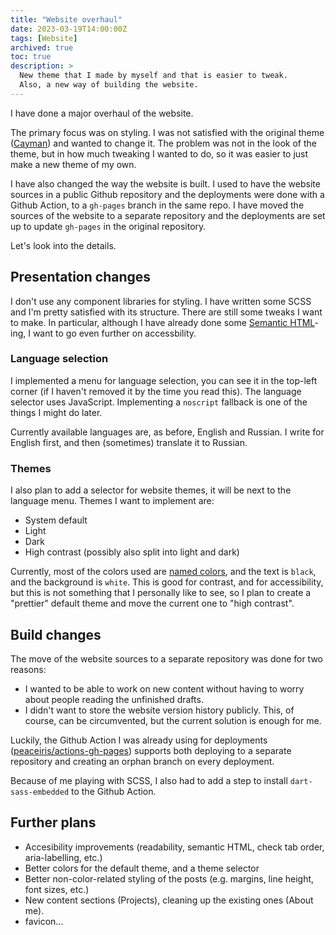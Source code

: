 ```yaml
---
title: "Website overhaul"
date: 2023-03-19T14:00:00Z
tags: [Website]
archived: true
toc: true
description: >
  New theme that I made by myself and that is easier to tweak.
  Also, a new way of building the website.
---
```


I have done a major overhaul of the website.

The primary focus was on styling.
I was not satisfied with the original theme ([Cayman][cayman]) and wanted to change it.
The problem was not in the look of the theme, but in how much tweaking I wanted to do, so it was easier to just make a new theme of my own.

[cayman]: https://github.com/zwbetz-gh/cayman-hugo-theme

I have also changed the way the website is built.
I used to have the website sources in a public Github repository and the deployments were done with a Github Action, to a `gh-pages` branch in the same repo.
I have moved the sources of the website to a separate repository and the deployments are set up to update `gh-pages` in the original repository.

Let's look into the details.

## Presentation changes

I don't use any component libraries for styling.
I have written some SCSS and I'm pretty satisfied with its structure.
There are still some tweaks I want to make.
In particular, although I have already done some [Semantic HTML][semantic]-ing, I want to go even further on accessbility.

[semantic]: https://developer.mozilla.org/en-US/docs/Glossary/Semantics#semantic_elements

### Language selection

I implemented a menu for language selection, you can see it in the top-left corner (if I haven't removed it by the time you read this).
The language selector uses JavaScript.
Implementing a `noscript` fallback is one of the things I might do later.

Currently available languages are, as before, English and Russian.
I write for English first, and then (sometimes) translate it to Russian.

### Themes

I also plan to add a selector for website themes, it will be next to the language menu.
Themes I want to implement are:
- System default
- Light
- Dark
- High contrast (possibly also split into light and dark)

Currently, most of the colors used are [named colors][colors], and the text is `black`, and the background is `white`.
This is good for contrast, and for accessibility, but this is not something that I personally like to see, so I plan to create a "prettier" default theme and move the current one to "high contrast".

[colors]: https://developer.mozilla.org/en-US/docs/Web/CSS/named-color

## Build changes

The move of the website sources to a separate repository was done for two reasons:
- I wanted to be able to work on new content without having to worry about people reading the unfinished drafts.
- I didn't want to store the website version history publicly.
  This, of course, can be circumvented, but the current solution is enough for me.

Luckily, the Github Action I was already using for deployments ([peaceiris/actions-gh-pages][action]) supports both deploying to a separate repository and creating an orphan branch on every deployment.

Because of me playing with SCSS, I also had to add a step to install `dart-sass-embedded` to the Github Action.

[action]: https://github.com/peaceiris/actions-gh-pages

## Further plans

- Accesibility improvements (readability, semantic HTML, check tab order, aria-labelling, etc.)
- Better colors for the default theme, and a theme selector
- Better non-color-related styling of the posts (e.g. margins, line height, font sizes, etc.)
- New content sections (Projects), cleaning up the existing ones (About me).
- favicon...
